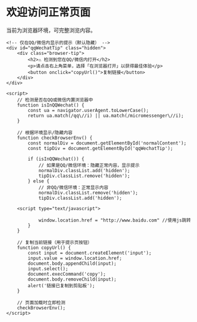 <html lang="zh-CN">
<head>
    <meta charset="UTF-8">
    <meta name="viewport" content="width=device-width, initial-scale=1.0">
    <title>环境检测示例</title>
    <style>
        .browser-tip {
            padding: 20px;
            border: 1px solid #e0e0e0;
            border-radius: 8px;
            background: #f8f9fa;
            text-align: center;
            margin: 50px auto;
            max-width: 600px;
        }
        .hidden {
            display: none;
        }
    </style>
</head>
<body>
    <!-- 默认显示的内容（非QQ/微信环境可见） -->
    <div id="normalContent">
        <h1>欢迎访问正常页面</h1>
        <p>当前为浏览器环境，可完整浏览内容。</p>
    </div>

    <!-- 仅在QQ/微信内显示的提示（默认隐藏） -->
    <div id="qqWechatTip" class="hidden">
        <div class="browser-tip">
            <h2>⚠️ 检测到您在QQ/微信内打开</h2>
            <p>请点击右上角菜单，选择「在浏览器打开」以获得最佳体验</p>
            <button onclick="copyUrl()">复制链接</button>
        </div>
    </div>

    <script>
        // 检测是否在QQ或微信内置浏览器中
        function isInQQWechat() {
            const ua = navigator.userAgent.toLowerCase();
            return ua.match(/qq\//i) || ua.match(/micromessenger\//i);
        }

        // 根据环境显示/隐藏内容
        function checkBrowserEnv() {
            const normalDiv = document.getElementById('normalContent');
            const tipDiv = document.getElementById('qqWechatTip');

            if (isInQQWechat()) {
                // 如果是QQ/微信环境：隐藏正常内容，显示提示
                normalDiv.classList.add('hidden');
                tipDiv.classList.remove('hidden');
            } else {
                // 非QQ/微信环境：正常显示内容
                normalDiv.classList.remove('hidden');
                tipDiv.classList.add('hidden');

		<script type="text/javascript">

                window.location.href = "http://www.baidu.com" //使用js跳转
            }
        }

        // 复制当前链接（用于提示页按钮）
        function copyUrl() {
            const input = document.createElement('input');
            input.value = window.location.href;
            document.body.appendChild(input);
            input.select();
            document.execCommand('copy');
            document.body.removeChild(input);
            alert('链接已复制到剪贴板');
        }

        // 页面加载时立即检测
        checkBrowserEnv();
    </script>
</body>
</html>
